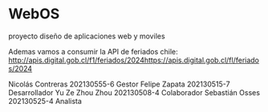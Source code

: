 # WebOS
proyecto diseño de aplicaciones web y moviles

Ademas vamos a consumir la API de feriados chile: http://apis.digital.gob.cl/f1/feriados/2024https://apis.digital.gob.cl/fl/feriados/2024

Nicolás Contreras 202130555-6 Gestor
Felipe Zapata     202130515-7 Desarrollador
Yu Ze Zhou Zhou   202130508-4 Colaborador
Sebastián Osses   202130525-4 Analista
